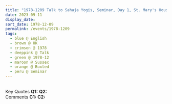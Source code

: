 ```yaml
---
title: "1978-1209 Talk to Sahaja Yogis, Seminar, Day 1, St. Mary's House, Uckfield Park, Buxted, Sussex, UK"
date: 2023-09-11
display_date: 
sort_date: 1978-12-09
permalink: /events/1978-1209
tags:
  - blue @ English
  - brown @ UK
  - crimson @ 1978
  - deeppink @ Talk
  - green @ 1978-12
  - maroon @ Sussex
  - orange @ Buxted
  - peru @ Seminar
---
```


<br>

<wave-list>
  <list-title color="DarkSeaGreen" width="55">Key Quotes</list-title>
  <list-item color="BlanchedAlmond" width="280"><b>Q1:</b> <i></i></list-item>
  <list-item color="Lavender" width="280"><b>Q2:</b> <i></i></list-item>
</wave-list>

<br>

<wave-list>
  <list-title color="DarkSeaGreen" width="55">Comments</list-title>
  <list-item color="BlanchedAlmond" width="280"><b>C1:</b> <i></i></list-item>
  <list-item color="Lavender" width="280"><b>C2:</b> <i></i></list-item>
</wave-list>